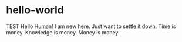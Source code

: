 # hello-world
TEST
Hello Human!
I am new here. Just want to settle it down. 
Time is money. Knowledge is money. Money is money.
